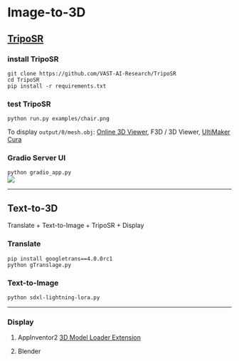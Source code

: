 # Image-to-3D

## [TripoSR](https://github.com/VAST-AI-Research/TripoSR)

### install TripoSR
```
git clone https://github.com/VAST-AI-Research/TripoSR
cd TripoSR
pip install -r requirements.txt
```

### test TripoSR
`python run.py examples/chair.png`<br>

To display `output/0/mesh.obj`: [Online 3D Viewer](https://3dviewer.net/), F3D / 3D Viewer, [UltiMaker Cura](https://ultimaker.com/software/ultimaker-cura/)

### Gradio Server UI
`python gradio_app.py`<br>
![](https://github.com/rkuo2000/GenAI/blob/main/assets/TripoSR_Gradio_Server_UI.png?raw=true)

---
## Text-to-3D
Translate + Text-to-Image + TripoSR + Display<br>

### Translate 
`pip install googletrans==4.0.0rc1`<br>
`python gTranslage.py`<br>

### Text-to-Image
`python sdxl-lightning-lora.py`<br>

---
### Display
1. AppInventor2 [3D Model Loader Extension](https://community.appinventor.mit.edu/t/3d-model-loader-extension/43741)

2. Blender

